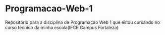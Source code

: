 # Programacao-Web-1
Repositório para a disciplina de Programação Web 1 que estou cursando no curso técnico da minha escola(IFCE Campus Fortaleza)
